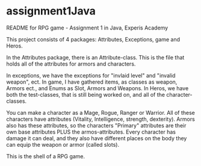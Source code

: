 # assignment1Java

README for RPG game - Assignment 1 in Java, Experis Academy

This project consists of 4 packages: Attributes, Exceptions, game and Heros. 

In the Attributes package, there is an Attribute-class. This is the file that holds all of the attributes
for armors and characters. 

In exceptions, we have the exceptions for "invlaid level" and "invalid weapon", ect. 
In game, I have gathered items, as classes as weapon, Armors ect., and Enums as Slot, Armors and Weapons. 
In Heros, we have both the test-classes, that is still being worked on, and all of the character-classes. 

You can make a character as a Mage, Rogue, Ranger or Warrior. 
All of these characters have attributes (Vitality, Intelligence, strength, dexterity). 
Armors also has these attributes, so the characters "Primary" attributes are their own base attributes PLUS the armos-attributes. 
Every character has damage it can deal, and they also have different places on the body they can equip the weapon or armor (called slots).

This is the shell of a RPG game. 



